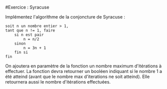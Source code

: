 #Exercice : Syracuse

Implémentez l'algorithme de la conjoncture de Syracuse :

    soit n un nombre entier > 1,
    tant que n != 1, faire
        si n est pair
            n = n/2
        sinon
            n = 3n + 1
        fin si
    fin
    
On ajoutera en paramètre de la fonction un nombre maximum d'itérations à effectuer. 
La fonction devra retourner un booléen indiquant si le nombre 1 a été atteind (avant que le nombre max d'iterations ne soit atteind).
Elle retournera aussi le nombre d'itérations effectuées.